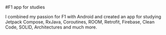 #F1 app for studies

I combined my passion for F1 with Android and created an app for studying Jetpack Compose, RxJava, Coroutines, ROOM, Retrofit, Firebase, Clean Code, SOLID, Architectures and much more.
